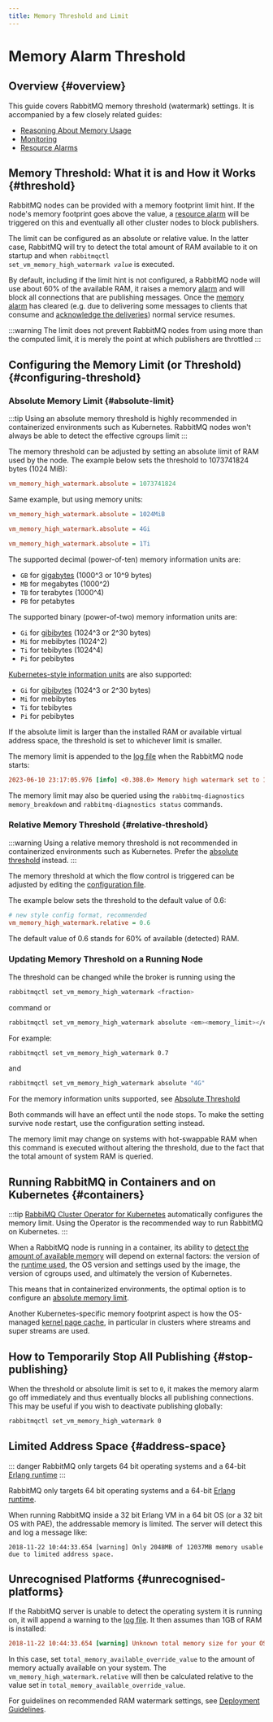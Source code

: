 ```yaml
---
title: Memory Threshold and Limit
---
```

<!--
Copyright (c) 2005-2025 Broadcom. All Rights Reserved. The term "Broadcom" refers to Broadcom Inc. and/or its subsidiaries.

All rights reserved. This program and the accompanying materials
are made available under the terms of the under the Apache License,
Version 2.0 (the "License”); you may not use this file except in compliance
with the License. You may obtain a copy of the License at

https://www.apache.org/licenses/LICENSE-2.0

Unless required by applicable law or agreed to in writing, software
distributed under the License is distributed on an "AS IS" BASIS,
WITHOUT WARRANTIES OR CONDITIONS OF ANY KIND, either express or implied.
See the License for the specific language governing permissions and
limitations under the License.
-->

# Memory Alarm Threshold

<!--
   To avoid terminology soup:
   - "memory threshold" always refers to the configured fraction
   - "memory limit" always refers to the computed absolute limit
-->

## Overview {#overview}

This guide covers RabbitMQ memory threshold (watermark) settings.
It is accompanied by a few closely related guides:

 * [Reasoning About Memory Usage](./memory-use)
 * [Monitoring](./monitoring)
 * [Resource Alarms](./alarms)

## Memory Threshold: What it is and How it Works {#threshold}

RabbitMQ nodes can be provided with a memory footprint limit hint. If the node's memory footprint
goes above the value, a [resource alarm](./alarms) will be triggered on this
and eventually all other cluster nodes to block publishers.

The limit can be configured as an absolute or relative value. In the latter case, RabbitMQ will try
to detect the total amount of RAM available to it on startup and when
<code>rabbitmqctl set_vm_memory_high_watermark <em>value</em></code> is
executed.

By default, including if the limit hint is not configured, a RabbitMQ node will use about 60%
of the available RAM, it raises a memory [alarm](./alarms) and will block all
connections that are publishing messages. Once the [memory alarm](./alarms) has cleared (e.g. due
to delivering some messages to clients that consume and [acknowledge the deliveries](./confirms)) normal
service resumes.

:::warning
The limit does not prevent RabbitMQ nodes
from using more than the computed limit, it is merely the point at which
publishers are throttled
:::

## Configuring the Memory Limit (or Threshold) {#configuring-threshold}

### Absolute Memory Limit {#absolute-limit}

:::tip
Using an absolute memory threshold is highly recommended in containerized environments
such as Kubernetes. RabbitMQ nodes won't always be able to detect the effective cgroups limit
:::

The memory threshold can be adjusted by setting
an absolute limit of RAM used by the node. The example below sets
the threshold to 1073741824 bytes (1024 MiB):

```ini
vm_memory_high_watermark.absolute = 1073741824
```

Same example, but using memory units:

```ini
vm_memory_high_watermark.absolute = 1024MiB
```

```ini
vm_memory_high_watermark.absolute = 4Gi
```

```ini
vm_memory_high_watermark.absolute = 1Ti
```
The supported decimal (power-of-ten) memory information units are:

 * `GB` for [gigabytes](https://en.wikipedia.org/wiki/Gigabyte) (1000^3 or 10^9 bytes)
 * `MB` for megabytes (1000^2)
 * `TB` for terabytes (1000^4)
 * `PB` for petabytes

The supported binary (power-of-two) memory information units are:

 * `Gi` for [gibibytes](https://en.wikipedia.org/wiki/Byte#Multiple-byte_units) (1024^3 or 2^30 bytes)
 * `Mi` for mebibytes (1024^2)
 * `Ti` for tebibytes (1024^4)
 * `Pi` for pebibytes

[Kubernetes-style information units](https://kubernetes.io/docs/concepts/configuration/manage-resources-containers/#meaning-of-memory)
are also supported:

 * `Gi` for [gibibytes](https://en.wikipedia.org/wiki/Byte#Multiple-byte_units) (1024^3 or 2^30 bytes)
 * `Mi` for mebibytes
 * `Ti` for tebibytes
 * `Pi` for pebibytes

If the absolute limit is larger than the installed RAM or available virtual
address space, the threshold is set to whichever limit is smaller.

The memory limit is appended to the [log file](./logging) when the RabbitMQ node
starts:

```ini
2023-06-10 23:17:05.976 [info] <0.308.0> Memory high watermark set to 1024 MiB (1073741824 bytes) of 8192 MiB (8589934592 bytes) total
```

The memory limit may also be queried using the
`rabbitmq-diagnostics memory_breakdown` and `rabbitmq-diagnostics status` commands.

### Relative Memory Threshold {#relative-threshold}

:::warning
Using a relative memory threshold is not recommended in containerized environments
such as Kubernetes. Prefer the [absolute threshold](#absolute-limit) instead.
:::

The memory threshold at which the flow control is triggered
can be adjusted by editing the [configuration file](./configure#configuration-files).

The example below sets the threshold to the default value of 0.6:
```ini
# new style config format, recommended
vm_memory_high_watermark.relative = 0.6
```

The default value of 0.6 stands for 60% of available (detected) RAM.

### Updating Memory Threshold on a Running Node

The threshold can be changed while the broker is running
using the

```bash
rabbitmqctl set_vm_memory_high_watermark <fraction>
```

command or

```bash
rabbitmqctl set_vm_memory_high_watermark absolute <em><memory_limit></em>
```

For example:

```bash
rabbitmqctl set_vm_memory_high_watermark 0.7
```

and

```bash
rabbitmqctl set_vm_memory_high_watermark absolute "4G"
```

For the memory information units supported, see [Absolute Threshold](#absolute-limit)

Both commands will have an effect until the node stops. To make the setting survive node restart,
use the configuration setting instead.

The memory limit may change on systems with hot-swappable RAM when this command is executed without altering
the threshold, due to the fact that the total amount of system
RAM is queried.


## Running RabbitMQ in Containers and on Kubernetes {#containers}

:::tip
[RabbiMQ Cluster Operator for Kubernetes](https://www.rabbitmq.com/kubernetes/operator/operator-overview) automatically
configures the memory limit. Using the Operator is the recommended way to run RabbitMQ on Kubernetes.
:::

When a RabbitMQ node is running in a container, its ability to [detect the amount of available memory](./memory)
will depend on external factors: the version of the [runtime used](./runtime),
the OS version and settings used by the image, the version of cgroups used, and ultimately the version of Kubernetes.

This means that in containerized environments, the optimal option is to configure
an [absolute memory limit](./memory#absolute-limit).

Another Kubernetes-specific memory footprint aspect is how the OS-managed [kernel page cache](./memory-use#page-cache),
in particular in clusters where streams and super streams are used.


## How to Temporarily Stop All Publishing {#stop-publishing}

When the threshold or absolute limit is set to `0`, it makes the memory alarm go off
immediately and thus eventually blocks all publishing connections. This may be
useful if you wish to deactivate publishing globally:

```bash
rabbitmqctl set_vm_memory_high_watermark 0
```

## Limited Address Space {#address-space}

::: danger
RabbitMQ only targets 64 bit operating systems and a 64-bit [Erlang runtime](./which-erlang)
:::

RabbitMQ only targets 64 bit operating systems and a 64-bit [Erlang runtime](./which-erlang).

When running RabbitMQ inside a 32 bit Erlang VM in a 64 bit
OS (or a 32 bit OS with PAE), the addressable memory is
limited. The server will detect this and log a message like:

```
2018-11-22 10:44:33.654 [warning] Only 2048MB of 12037MB memory usable due to limited address space.
```

## Unrecognised Platforms {#unrecognised-platforms}

If the RabbitMQ server is unable to detect the operating system it is running on,
it will append a warning to the [log file](./logging). It then assumes than
1GB of RAM is installed:

```ini
2018-11-22 10:44:33.654 [warning] Unknown total memory size for your OS {unix,magic_homegrown_os}. Assuming memory size is 1024MB.
```

In this case, set `total_memory_available_override_value` to the amount of memory
actually available on your system. The `vm_memory_high_watermark.relative`
will then be calculated relative to the value set in `total_memory_available_override_value`.

For guidelines on recommended RAM watermark settings,
see [Deployment Guidelines](./production-checklist#resource-limits-ram).
